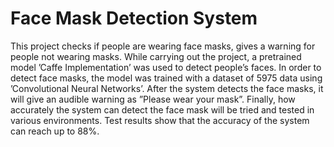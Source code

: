 # Face Mask Detection System
This project checks if people are wearing face masks, gives a warning for people not wearing masks.
While carrying out the project, a pretrained model ’Caffe Implementation’ was used to detect people’s faces. In order to detect face masks, the model was trained with a dataset of 5975 data using ’Convolutional Neural Networks’. After the system detects the face masks, it will give an audible warning as ”Please wear your mask”. Finally, how accurately the system can detect the face mask will be tried and tested in various environments. Test results show that the accuracy of the system can reach up to 88%.
